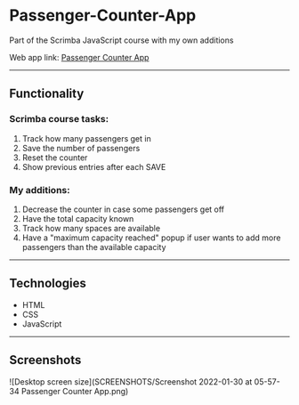 # Passenger-Counter-App
Part of the Scrimba JavaScript course with my own additions

Web app link: [Passenger Counter App](https://passengercounter-devlethiwe.netlify.app/)

---
## Functionality

### Scrimba course tasks:
  1. Track how many passengers get in
  2. Save the number of passengers
  3. Reset the counter
  4. Show previous entries after each SAVE

### My additions:
  1. Decrease the counter in case some passengers get off
  2. Have the total capacity known
  3. Track how many spaces are available
  4. Have a "maximum capacity reached" popup if user wants to add more passengers than the available capacity

---
## Technologies

- HTML
- CSS
- JavaScript

---
## Screenshots

![Desktop screen size](SCREENSHOTS/Screenshot 2022-01-30 at 05-57-34 Passenger Counter App.png)
